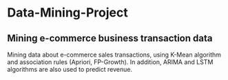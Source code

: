 # Data-Mining-Project
## Mining e-commerce business transaction data

Mining data about e-commerce sales transactions, using K-Mean algorithm and association rules (Apriori, FP-Growth). In addition, ARIMA and LSTM algorithms are also used to predict revenue. 
